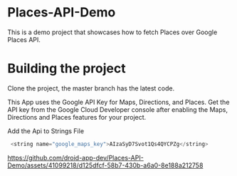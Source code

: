 # Places-API-Demo

This is a demo project that showcases how to fetch Places over Google Places API.

# Building the project

Clone the project, the master branch has the latest code.

This App uses the Google API Key for Maps, Directions, and Places. Get the API key from the Google Cloud Developer console after enabling the Maps, Directions and Places features for your project.
 
Add the Api to Strings File
```java
 <string name="google_maps_key">AIzaSyD7Svot1Qs4QYCPZg</string>
 ```
https://github.com/droid-app-dev/Places-API-Demo/assets/41099218/d125dfcf-58b7-430b-a6a0-8e188a212758








